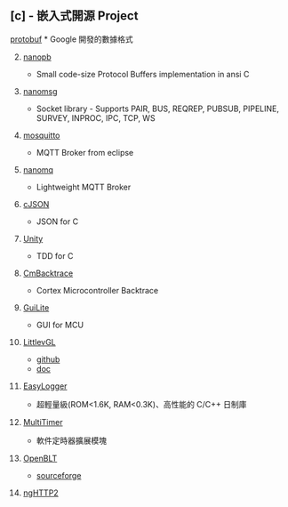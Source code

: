 ## [c] - 嵌入式開源 Project

 [protobuf](https://github.com/protocolbuffers/protobuf)
    * Google 開發的數據格式

2. [nanopb](https://github.com/nanopb/nanopb)
    * Small code-size Protocol Buffers implementation in ansi C


3. [nanomsg](https://nanomsg.org/)
    *  Socket library - Supports PAIR, BUS, REQREP, PUBSUB, PIPELINE, SURVEY, INPROC, IPC, TCP, WS

4. [mosquitto](https://github.com/eclipse/mosquitto)
    * MQTT Broker from eclipse

5. [nanomq](https://github.com/nanomq/nanomq)
    * Lightweight MQTT Broker

6. [cJSON](https://github.com/DaveGamble/cJSON.git)
    * JSON for C

7. [Unity](https://github.com/ThrowTheSwitch/Unity/releases)
    * TDD for C

8. [CmBacktrace](https://github.com/armink/CmBacktrace)
    * Cortex Microcontroller Backtrace

9. [GuiLite](https://github.com/idea4good/GuiLite)
    * GUI for MCU

10. [LittlevGL](https://lvgl.io/)
    * [github](https://github.com/lvgl/lvgl/tree/6617385f8a3153eabb063ff6356b9e2448793279)
    * [doc](https://docs.lvgl.io/master/get-started/quick-overview.html)

11. [EasyLogger](https://github.com/armink/EasyLogger)
    * 超輕量級(ROM<1.6K, RAM<0.3K)、高性能的 C/C++ 日制庫

12. [MultiTimer](https://github.com/0x1abin/MultiTimer)
    * 軟件定時器擴展模塊

13. [OpenBLT](https://github.com/feaser/openblt)
    * [sourceforge](https://sourceforge.net/projects/openblt/files/)

14. [ngHTTP2](https://nghttp2.org/documentation/apiref.html)
